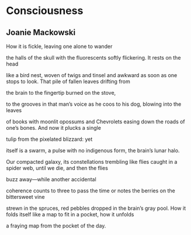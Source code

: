# Consciousness
## Joanie Mackowski
How it is fickle, leaving one alone to wander

the halls of the skull with the fluorescents
softly flickering. It rests on the head

like a bird nest, woven of twigs and tinsel
and awkward as soon as one stops to look.
That pile of fallen leaves drifting from

the brain to the fingertip burned on the stove,

to the grooves in that man’s voice
as he coos to his dog, blowing into the leaves

of books with moonlit opossums
and Chevrolets easing down the roads
of one’s bones. And now it plucks a single

tulip from the pixelated blizzard: yet

itself is a swarm, a pulse with no
indigenous form, the brain’s lunar halo.

Our compacted galaxy, its constellations
trembling like flies caught in a spider web,
until we die, and then the flies

buzz away—while another accidental

coherence counts to three to pass the time
or notes the berries on the bittersweet vine

strewn in the spruces, red pebbles dropped
in the brain’s gray pool. How it folds itself
like a map to fit in a pocket, how it unfolds

a fraying map from the pocket of the day.